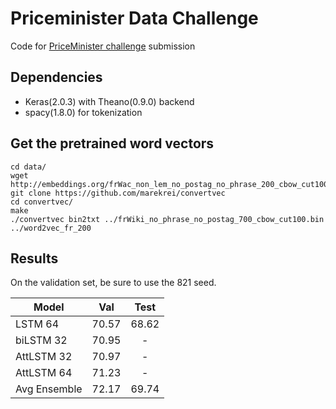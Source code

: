 # Priceminister Data Challenge

Code for [PriceMinister challenge](https://challengedata.ens.fr/en/challenge/26/prediction_of_products_reviews_interests.html) submission

## Dependencies

- Keras(2.0.3) with Theano(0.9.0) backend
- spacy(1.8.0) for tokenization

## Get the pretrained word vectors

```
cd data/
wget http://embeddings.org/frWac_non_lem_no_postag_no_phrase_200_cbow_cut100.bin
git clone https://github.com/marekrei/convertvec
cd convertvec/
make
./convertvec bin2txt ../frWiki_no_phrase_no_postag_700_cbow_cut100.bin ../word2vec_fr_200
```

## Results

On the validation set, be sure to use the 821 seed.

| Model       | Val   | Test  |
|-------------|:-----:|:-----:|
| LSTM 64     | 70.57 | 68.62 |
| biLSTM 32   | 70.95 |   -   |
| AttLSTM 32  | 70.97 |   -   |
| AttLSTM 64  | 71.23 |   -   |
| Avg Ensemble| 72.17 | 69.74 |